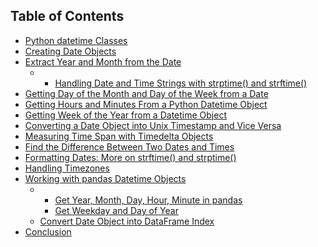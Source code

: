 
## Table of Contents


-   [Python  datetime  Classes](http://localhost:1313/library/tutorials/docs/python/beginer/date-and-time/python-datetime-tutorial/#python-datetime-classes)
-   [Creating Date Objects](http://localhost:1313/library/tutorials/docs/python/beginer/date-and-time/python-datetime-tutorial/#creating-date-objects)
-   [Extract Year and Month from the Date](http://localhost:1313/library/tutorials/docs/python/beginer/date-and-time/python-datetime-tutorial/#extract-year-and-month-from-the-date)
    -   -   [Handling Date and Time Strings with  strptime()  and  strftime()](http://localhost:1313/library/tutorials/docs/python/beginer/date-and-time/python-datetime-tutorial/#handling-date-and-time-strings-with-strptime-and-strftime)
-   [Getting Day of the Month and Day of the Week from a Date](http://localhost:1313/library/tutorials/docs/python/beginer/date-and-time/python-datetime-tutorial/#getting-day-of-the-month-and-day-of-the-week-from-a-date)
-   [Getting Hours and Minutes From a Python Datetime Object](http://localhost:1313/library/tutorials/docs/python/beginer/date-and-time/python-datetime-tutorial/#getting-hours-and-minutes-from-a-python-datetime-object)
-   [Getting Week of the Year from a Datetime Object](http://localhost:1313/library/tutorials/docs/python/beginer/date-and-time/python-datetime-tutorial/#getting-week-of-the-year-from-a-datetime-object)
-   [Converting a Date Object into Unix Timestamp and Vice Versa](http://localhost:1313/library/tutorials/docs/python/beginer/date-and-time/python-datetime-tutorial/#converting-a-date-object-into-unix-timestamp-and-vice-versa)
-   [Measuring Time Span with Timedelta Objects](http://localhost:1313/library/tutorials/docs/python/beginer/date-and-time/python-datetime-tutorial/#measuring-time-span-with-timedelta-objects)
-   [Find the Difference Between Two Dates and Times](http://localhost:1313/library/tutorials/docs/python/beginer/date-and-time/python-datetime-tutorial/#find-the-difference-between-two-dates-and-times)
-   [Formatting Dates: More on strftime() and strptime()](http://localhost:1313/library/tutorials/docs/python/beginer/date-and-time/python-datetime-tutorial/#formatting-dates-more-on-strftime-and-strptime)
-   [Handling Timezones](http://localhost:1313/library/tutorials/docs/python/beginer/date-and-time/python-datetime-tutorial/#handling-timezones)
-   [Working with  pandas  Datetime Objects](http://localhost:1313/library/tutorials/docs/python/beginer/date-and-time/python-datetime-tutorial/#working-with-pandas-datetime-objects)
    -   -   [Get Year, Month, Day, Hour, Minute in pandas](http://localhost:1313/library/tutorials/docs/python/beginer/date-and-time/python-datetime-tutorial/#get-year-month-day-hour-minute-in-pandas)
        -   [Get Weekday and Day of Year](http://localhost:1313/library/tutorials/docs/python/beginer/date-and-time/python-datetime-tutorial/#get-weekday-and-day-of-year)
    -   [Convert Date Object into DataFrame Index](http://localhost:1313/library/tutorials/docs/python/beginer/date-and-time/python-datetime-tutorial/#convert-date-object-into-dataframe-index)
-   [Conclusion](http://localhost:1313/library/tutorials/docs/python/beginer/date-and-time/python-datetime-tutorial/#conclusion)
<!--stackedit_data:
eyJoaXN0b3J5IjpbMjA2MDk1MTk2OCwtMTczMzI3MTA1MiwxMD
UxNTE5NDU3LDkwNzkzNDk3Nl19
-->